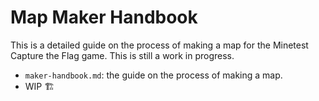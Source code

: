 # Map Maker Handbook

This is a detailed guide on the process of making a map for the Minetest Capture the Flag game. This is still a work in progress.

* `maker-handbook.md`: the guide on the process of making a map.
* WIP 🏗
